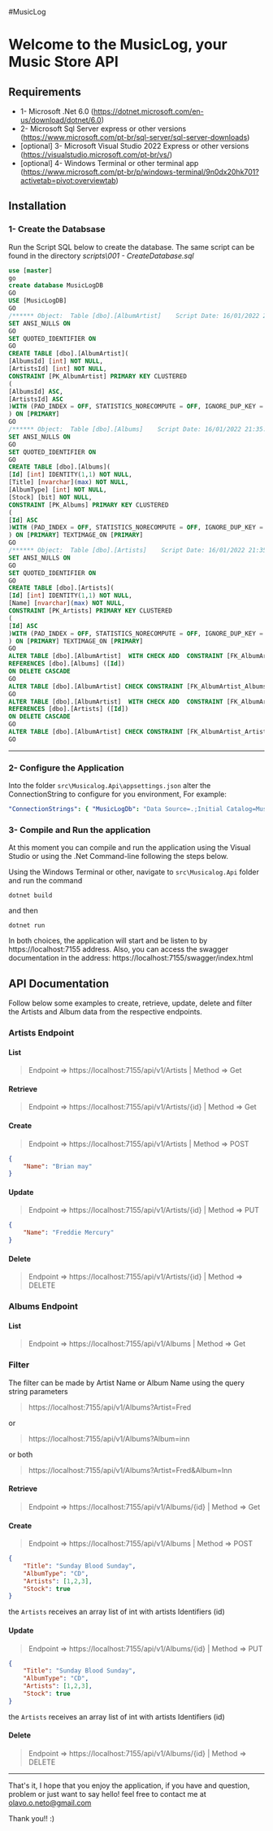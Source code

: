 #MusicLog 

# Welcome to the MusicLog, your Music Store API

## Requirements
* 1- Microsoft .Net 6.0 (https://dotnet.microsoft.com/en-us/download/dotnet/6.0)
* 2- Microsoft Sql Server express or other versions (https://www.microsoft.com/pt-br/sql-server/sql-server-downloads)    
* [optional] 3- Microsoft Visual Studio 2022 Express or other versions (https://visualstudio.microsoft.com/pt-br/vs/)
* [optional] 4- Windows Terminal or other terminal app (https://www.microsoft.com/pt-br/p/windows-terminal/9n0dx20hk701?activetab=pivot:overviewtab)

## Installation
### 1- Create the Databsase 
Run the Script SQL below to create the database. The same script can be found in the directory *scripts\001 - CreateDatabase.sql* 
```sql
use [master]
go
create database MusicLogDB
GO
USE [MusicLogDB]
GO
/****** Object:  Table [dbo].[AlbumArtist]    Script Date: 16/01/2022 21:35:30 ******/
SET ANSI_NULLS ON
GO
SET QUOTED_IDENTIFIER ON
GO
CREATE TABLE [dbo].[AlbumArtist](
[AlbumsId] [int] NOT NULL,
[ArtistsId] [int] NOT NULL,
CONSTRAINT [PK_AlbumArtist] PRIMARY KEY CLUSTERED 
(
[AlbumsId] ASC,
[ArtistsId] ASC
)WITH (PAD_INDEX = OFF, STATISTICS_NORECOMPUTE = OFF, IGNORE_DUP_KEY = OFF, ALLOW_ROW_LOCKS = ON, ALLOW_PAGE_LOCKS = ON, OPTIMIZE_FOR_SEQUENTIAL_KEY = OFF) ON [PRIMARY]
) ON [PRIMARY]
GO
/****** Object:  Table [dbo].[Albums]    Script Date: 16/01/2022 21:35:30 ******/
SET ANSI_NULLS ON
GO
SET QUOTED_IDENTIFIER ON
GO
CREATE TABLE [dbo].[Albums](
[Id] [int] IDENTITY(1,1) NOT NULL,
[Title] [nvarchar](max) NOT NULL,
[AlbumType] [int] NOT NULL,
[Stock] [bit] NOT NULL,
CONSTRAINT [PK_Albums] PRIMARY KEY CLUSTERED 
(
[Id] ASC
)WITH (PAD_INDEX = OFF, STATISTICS_NORECOMPUTE = OFF, IGNORE_DUP_KEY = OFF, ALLOW_ROW_LOCKS = ON, ALLOW_PAGE_LOCKS = ON, OPTIMIZE_FOR_SEQUENTIAL_KEY = OFF) ON [PRIMARY]
) ON [PRIMARY] TEXTIMAGE_ON [PRIMARY]
GO
/****** Object:  Table [dbo].[Artists]    Script Date: 16/01/2022 21:35:30 ******/
SET ANSI_NULLS ON
GO
SET QUOTED_IDENTIFIER ON
GO
CREATE TABLE [dbo].[Artists](
[Id] [int] IDENTITY(1,1) NOT NULL,
[Name] [nvarchar](max) NOT NULL,
CONSTRAINT [PK_Artists] PRIMARY KEY CLUSTERED 
(
[Id] ASC
)WITH (PAD_INDEX = OFF, STATISTICS_NORECOMPUTE = OFF, IGNORE_DUP_KEY = OFF, ALLOW_ROW_LOCKS = ON, ALLOW_PAGE_LOCKS = ON, OPTIMIZE_FOR_SEQUENTIAL_KEY = OFF) ON [PRIMARY]
) ON [PRIMARY] TEXTIMAGE_ON [PRIMARY]
GO
ALTER TABLE [dbo].[AlbumArtist]  WITH CHECK ADD  CONSTRAINT [FK_AlbumArtist_Albums_AlbumsId] FOREIGN KEY([AlbumsId])
REFERENCES [dbo].[Albums] ([Id])
ON DELETE CASCADE
GO
ALTER TABLE [dbo].[AlbumArtist] CHECK CONSTRAINT [FK_AlbumArtist_Albums_AlbumsId]
GO
ALTER TABLE [dbo].[AlbumArtist]  WITH CHECK ADD  CONSTRAINT [FK_AlbumArtist_Artists_ArtistsId] FOREIGN KEY([ArtistsId])
REFERENCES [dbo].[Artists] ([Id])
ON DELETE CASCADE
GO
ALTER TABLE [dbo].[AlbumArtist] CHECK CONSTRAINT [FK_AlbumArtist_Artists_ArtistsId]
GO
````
---
### 2- Configure the Application
Into the folder `src\Musicalog.Api\appsettings.json`  alter the ConnectionString to configure for you environment,
For example:
```yaml
"ConnectionStrings": { "MusicLogDb": "Data Source=.;Initial Catalog=MusicLogDB;Persist Security Info=True;User ID=SA;Password=1q2w3e4r!Q@W#E" }
```

### 3- Compile and Run the application
At this moment you can compile and run the application using the Visual Studio or using the .Net Command-line following the steps below.

Using the Windows Terminal or other, navigate to `src\Musicalog.Api` folder and run the command

```console
dotnet build
```
and then
```console
dotnet run
```

In both choices, the application will start and be listen to by https://localhost:7155 address.
Also, you can access the swagger documentation in the address: https://localhost:7155/swagger/index.html


## API Documentation
Follow below some examples to create, retrieve, update, delete and filter the Artists and Album data from the respective endpoints. 

### Artists Endpoint
#### List
> Endpoint => https://localhost:7155/api/v1/Artists | Method => Get
#### Retrieve
> Endpoint => https://localhost:7155/api/v1/Artists/{id} | Method => Get
#### Create
> Endpoint => https://localhost:7155/api/v1/Artists | Method => POST
```json
{
    "Name": "Brian may"
}
```
#### Update
> Endpoint => https://localhost:7155/api/v1/Artists/{id} | Method => PUT
```json
{
    "Name": "Freddie Mercury"
}
```
#### Delete
> Endpoint => https://localhost:7155/api/v1/Artists/{id} | Method => DELETE

### Albums Endpoint
#### List
> Endpoint => https://localhost:7155/api/v1/Albums | Method => Get
### Filter
The filter can be made by Artist Name or Album Name using the query string parameters
> https://localhost:7155/api/v1/Albums?Artist=Fred

or

> https://localhost:7155/api/v1/Albums?Album=inn

or both

> https://localhost:7155/api/v1/Albums?Artist=Fred&Album=Inn
#### Retrieve
> Endpoint => https://localhost:7155/api/v1/Albums/{id} | Method => Get
#### Create
> Endpoint => https://localhost:7155/api/v1/Albums | Method => POST
```json
{
    "Title": "Sunday Blood Sunday",
    "AlbumType": "CD",
    "Artists": [1,2,3],
    "Stock": true
}
```
the `Artists` receives an array list of int with artists Identifiers (id)
#### Update
> Endpoint => https://localhost:7155/api/v1/Albums/{id} | Method => PUT
```json
{
    "Title": "Sunday Blood Sunday",
    "AlbumType": "CD",
    "Artists": [1,2,3],
    "Stock": true
}
```
the `Artists` receives an array list of int with artists Identifiers (id)
#### Delete
> Endpoint => https://localhost:7155/api/v1/Albums/{id} | Method => DELETE

---
That's it, I hope that you enjoy the application, if you have and question, problem or just want to say hello! feel free to contact me at olavo.o.neto@gmail.com

Thank you!! :)
